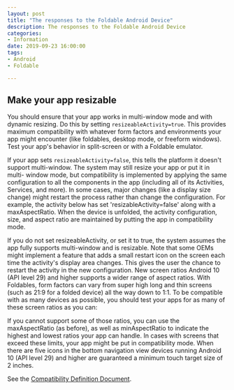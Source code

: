 ```yaml
---
layout: post
title: "The responses to the Foldable Android Device"
description: The responses to the Foldable Android Device
categories: 
- Information
date: 2019-09-23 16:00:00
tags:
- Android
- Foldable

---
```


## Make your app resizable

You should ensure that your app works in multi-window mode and with dynamic resizing. 
Do this by setting `resizeableActivity=true`. This provides maximum compatibility with whatever form factors and 
environments your app might encounter (like foldables, desktop mode, or freeform windows). 
Test your app's behavior in split-screen or with a Foldable emulator.

If your app sets `resizeableActivity=false`, this tells the platform it doesn't support multi-window. 
The system may still resize your app or put it in multi- window mode, but compatibility is implemented by applying the same configuration to all the components in the app (including all of its Activities, Services, and more). 
In some cases, major changes (like a display size change) might restart the process rather than change the configuration.
For example, the activity below has set 'resizableActivity=false' along with a maxAspectRatio. When the device is unfolded, the activity configuration, size, and aspect ratio are maintained by putting the app in compatibility mode.

If you do not set resizeableActivity, or set it to true, the system assumes the app fully supports multi-window and is resizable.
Note that some OEMs might implement a feature that adds a small restart icon on the screen each time the activity's display area changes. 
This gives the user the chance to restart the activity in the new configuration.
New screen ratios Android 10 (API level 29) and higher supports a wider range of aspect ratios. 
With Foldables, form factors can vary from super high long and thin screens (such as 21:9 for a folded device) all the way down to 1:1.
To be compatible with as many devices as possible, you should test your apps for as many of these screen ratios as you can:

If you cannot support some of those ratios, you can use the maxAspectRatio (as before), as well as minAspectRatio to indicate the highest and lowest ratios your app can handle. 
In cases with screens that exceed these limits, your app might be put in compatibility mode.
When there are five icons in the bottom navigation view devices running Android 10 (API level 29) and higher are guaranteed a minimum touch target size of 2 inches. 

See the [Compatibility Definition Document](https://source.android.com/compatibility/cdd).
